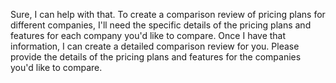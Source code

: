 Sure, I can help with that. To create a comparison review of pricing plans for different companies, I'll need the specific details of the pricing plans and features for each company you'd like to compare. Once I have that information, I can create a detailed comparison review for you. Please provide the details of the pricing plans and features for the companies you'd like to compare.